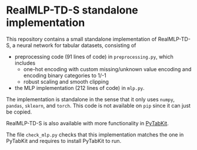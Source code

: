 # RealMLP-TD-S standalone implementation

This repository contains a small standalone implementation of RealMLP-TD-S, 
a neural network for tabular datasets, consisting of
- preprocessing code (91 lines of code) in `preprocessing.py`, which includes 
  - one-hot encoding with custom missing/unknown value encoding 
and encoding binary categories to 1/-1
  - robust scaling and smooth clipping
- the MLP implementation (212 lines of code) in `mlp.py`.

The implementation is standalone in the sense that it only uses 
`numpy`, `pandas`, `sklearn`, and `torch`. 
This code is not available on `pip` since it can just be copied.

RealMLP-TD-S is also available with more functionality 
in [PyTabKit](github.com/dholzmueller/pytabkit).

The file `check_mlp.py` 
checks that this implementation matches the one in PyTabKit
and requires to install PyTabKit to run. 

